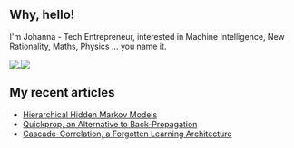 ## Why, hello!
I'm Johanna - Tech Entrepreneur, interested in Machine Intelligence, New Rationality, Maths, Physics … you name it.

<a href="https://github.com/anuraghazra/github-readme-stats">
  <img align="center" src="https://github-readme-stats.vercel.app/api?username=ephe-meral&include_all_commits=true&count_private=true&show_icons=true" />
</a>
<a href="https://github.com/anuraghazra/github-readme-stats">
  <img align="center" src="https://github-readme-stats.vercel.app/api/top-langs/?username=ephe-meral&langs_count=10&hide=HTML,Makefile&exclude_repo=dotfiles,novel,genesis,ephe-meral.github.io&layout=compact" />
</a>

## My recent articles
<!-- BLOG-POST-LIST:START -->
- [Hierarchical Hidden Markov Models](https://towardsdatascience.com/hierarchical-hidden-markov-models-a9e0552e70c1?source=rss-ede7381126aa------2)
- [Quickprop, an Alternative to Back-Propagation](https://towardsdatascience.com/quickprop-an-alternative-to-back-propagation-d9a78069e2a7?source=rss-ede7381126aa------2)
- [Cascade-Correlation, a Forgotten Learning Architecture](https://towardsdatascience.com/cascade-correlation-a-forgotten-learning-architecture-a2354a0bec92?source=rss-ede7381126aa------2)
<!-- BLOG-POST-LIST:END -->

<!--
**ephe-meral/ephe-meral** is a ✨ _special_ ✨ repository because its `README.md` (this file) appears on your GitHub profile.

Here are some ideas to get you started:

- 🔭 I’m currently working on ...
- 🌱 I’m currently learning ...
- 👯 I’m looking to collaborate on ...
- 🤔 I’m looking for help with ...
- 💬 Ask me about ...
- 📫 How to reach me: ...
- 😄 Pronouns: ...
- ⚡ Fun fact: ...
-->
